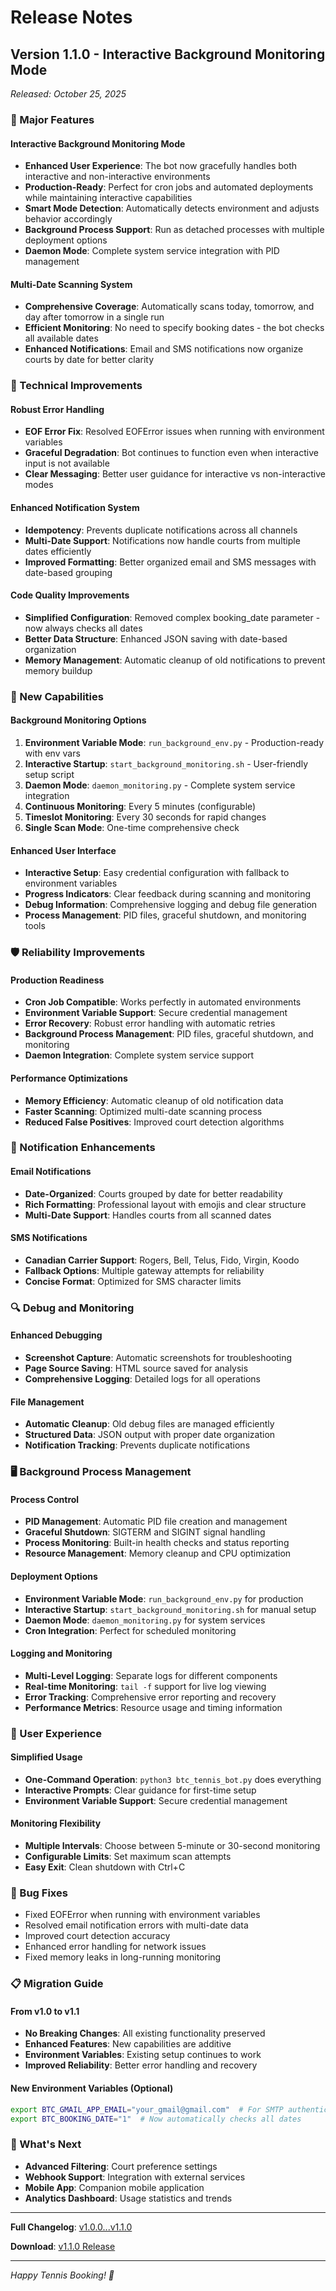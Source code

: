 # Release Notes

## Version 1.1.0 - Interactive Background Monitoring Mode
*Released: October 25, 2025*

### 🎯 Major Features

#### Interactive Background Monitoring Mode
- **Enhanced User Experience**: The bot now gracefully handles both interactive and non-interactive environments
- **Production-Ready**: Perfect for cron jobs and automated deployments while maintaining interactive capabilities
- **Smart Mode Detection**: Automatically detects environment and adjusts behavior accordingly
- **Background Process Support**: Run as detached processes with multiple deployment options
- **Daemon Mode**: Complete system service integration with PID management

#### Multi-Date Scanning System
- **Comprehensive Coverage**: Automatically scans today, tomorrow, and day after tomorrow in a single run
- **Efficient Monitoring**: No need to specify booking dates - the bot checks all available dates
- **Enhanced Notifications**: Email and SMS notifications now organize courts by date for better clarity

### 🔧 Technical Improvements

#### Robust Error Handling
- **EOF Error Fix**: Resolved EOFError issues when running with environment variables
- **Graceful Degradation**: Bot continues to function even when interactive input is not available
- **Clear Messaging**: Better user guidance for interactive vs non-interactive modes

#### Enhanced Notification System
- **Idempotency**: Prevents duplicate notifications across all channels
- **Multi-Date Support**: Notifications now handle courts from multiple dates efficiently
- **Improved Formatting**: Better organized email and SMS messages with date-based grouping

#### Code Quality Improvements
- **Simplified Configuration**: Removed complex booking_date parameter - now always checks all dates
- **Better Data Structure**: Enhanced JSON saving with date-based organization
- **Memory Management**: Automatic cleanup of old notifications to prevent memory buildup

### 🚀 New Capabilities

#### Background Monitoring Options
1. **Environment Variable Mode**: `run_background_env.py` - Production-ready with env vars
2. **Interactive Startup**: `start_background_monitoring.sh` - User-friendly setup script
3. **Daemon Mode**: `daemon_monitoring.py` - Complete system service integration
4. **Continuous Monitoring**: Every 5 minutes (configurable)
5. **Timeslot Monitoring**: Every 30 seconds for rapid changes
6. **Single Scan Mode**: One-time comprehensive check

#### Enhanced User Interface
- **Interactive Setup**: Easy credential configuration with fallback to environment variables
- **Progress Indicators**: Clear feedback during scanning and monitoring
- **Debug Information**: Comprehensive logging and debug file generation
- **Process Management**: PID files, graceful shutdown, and monitoring tools

### 🛡️ Reliability Improvements

#### Production Readiness
- **Cron Job Compatible**: Works perfectly in automated environments
- **Environment Variable Support**: Secure credential management
- **Error Recovery**: Robust error handling with automatic retries
- **Background Process Management**: PID files, graceful shutdown, and monitoring
- **Daemon Integration**: Complete system service support

#### Performance Optimizations
- **Memory Efficiency**: Automatic cleanup of old notification data
- **Faster Scanning**: Optimized multi-date scanning process
- **Reduced False Positives**: Improved court detection algorithms

### 📱 Notification Enhancements

#### Email Notifications
- **Date-Organized**: Courts grouped by date for better readability
- **Rich Formatting**: Professional layout with emojis and clear structure
- **Multi-Date Support**: Handles courts from all scanned dates

#### SMS Notifications
- **Canadian Carrier Support**: Rogers, Bell, Telus, Fido, Virgin, Koodo
- **Fallback Options**: Multiple gateway attempts for reliability
- **Concise Format**: Optimized for SMS character limits

### 🔍 Debug and Monitoring

#### Enhanced Debugging
- **Screenshot Capture**: Automatic screenshots for troubleshooting
- **Page Source Saving**: HTML source saved for analysis
- **Comprehensive Logging**: Detailed logs for all operations

#### File Management
- **Automatic Cleanup**: Old debug files are managed efficiently
- **Structured Data**: JSON output with proper date organization
- **Notification Tracking**: Prevents duplicate notifications

### 🖥️ Background Process Management

#### Process Control
- **PID Management**: Automatic PID file creation and management
- **Graceful Shutdown**: SIGTERM and SIGINT signal handling
- **Process Monitoring**: Built-in health checks and status reporting
- **Resource Management**: Memory cleanup and CPU optimization

#### Deployment Options
- **Environment Variable Mode**: `run_background_env.py` for production
- **Interactive Startup**: `start_background_monitoring.sh` for manual setup
- **Daemon Mode**: `daemon_monitoring.py` for system services
- **Cron Integration**: Perfect for scheduled monitoring

#### Logging and Monitoring
- **Multi-Level Logging**: Separate logs for different components
- **Real-time Monitoring**: `tail -f` support for live log viewing
- **Error Tracking**: Comprehensive error reporting and recovery
- **Performance Metrics**: Resource usage and timing information

### 🎾 User Experience

#### Simplified Usage
- **One-Command Operation**: `python3 btc_tennis_bot.py` does everything
- **Interactive Prompts**: Clear guidance for first-time setup
- **Environment Variable Support**: Secure credential management

#### Monitoring Flexibility
- **Multiple Intervals**: Choose between 5-minute or 30-second monitoring
- **Configurable Limits**: Set maximum scan attempts
- **Easy Exit**: Clean shutdown with Ctrl+C

### 🐛 Bug Fixes

- Fixed EOFError when running with environment variables
- Resolved email notification errors with multi-date data
- Improved court detection accuracy
- Enhanced error handling for network issues
- Fixed memory leaks in long-running monitoring

### 📋 Migration Guide

#### From v1.0 to v1.1
- **No Breaking Changes**: All existing functionality preserved
- **Enhanced Features**: New capabilities are additive
- **Environment Variables**: Existing setup continues to work
- **Improved Reliability**: Better error handling and recovery

#### New Environment Variables (Optional)
```bash
export BTC_GMAIL_APP_EMAIL="your_gmail@gmail.com"  # For SMTP authentication
export BTC_BOOKING_DATE="1"  # Now automatically checks all dates
```

### 🎯 What's Next

- **Advanced Filtering**: Court preference settings
- **Webhook Support**: Integration with external services
- **Mobile App**: Companion mobile application
- **Analytics Dashboard**: Usage statistics and trends

---

**Full Changelog**: [v1.0.0...v1.1.0](https://github.com/your-repo/btc-bot/compare/v1.0.0...v1.1.0)

**Download**: [v1.1.0 Release](https://github.com/your-repo/btc-bot/releases/tag/v1.1.0)

---

*Happy Tennis Booking! 🎾*
